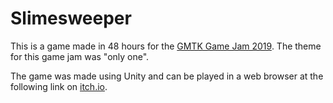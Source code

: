 # Slimesweeper

This is a game made in 48 hours for the [GMTK Game Jam 2019](https://itch.io/jam/gmtk-2019). The theme for this game jam was "only one".

The game was made using Unity and can be played in a web browser at the following link on [itch.io](https://needssoysauce.itch.io/slimesweeper).

